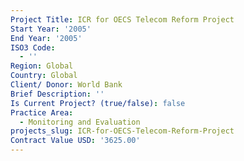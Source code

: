 ```yaml
---
Project Title: ICR for OECS Telecom Reform Project
Start Year: '2005'
End Year: '2005'
ISO3 Code:
  - ''
Region: Global
Country: Global
Client/ Donor: World Bank
Brief Description: ''
Is Current Project? (true/false): false
Practice Area:
  - Monitoring and Evaluation
projects_slug: ICR-for-OECS-Telecom-Reform-Project
Contract Value USD: '3625.00'
---
```


